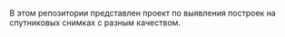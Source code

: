 В этом репозитории представлен проект по выявления построек на спутниковых снимках с разным качеством.
